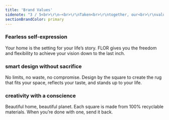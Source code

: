 ```yaml
---
title: 'Brand Values'
sidenote: "3 / 5<br>\r\n—<br>\r\nTaken<br>\r\ntogether, our<br>\r\nvalues make<br>\r\nus utterly<br>\r\nunique"
sectionBrandColor: primary
---
```


### Fearless self-expression

Your home is the setting for your life’s story. FLOR gives you the freedom and flexibility to achieve your vision down to the last inch. 

### smart design without sacrifice

No limits, no waste, no compromise. Design by the square to create the rug that fits your space, reflects your taste, and stands up to your life.  

### creativity with a conscience

Beautiful home, beautiful planet. Each square is made from 100% recyclable materials. When you’re done with one, send it back.